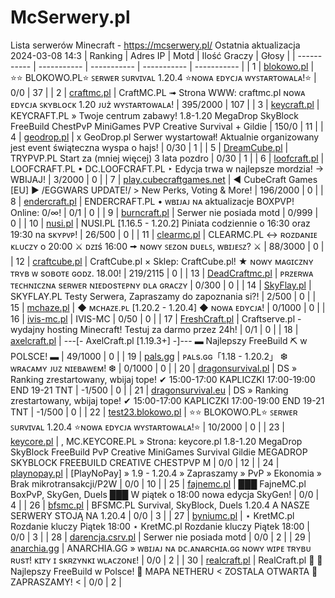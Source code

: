 
# McSerwery.pl
Lista serwerów Minecraft - https://mcserwery.pl/
Ostatnia aktualizacja 2024-03-08 14:3
| Ranking | Adres IP | Motd | Ilość Graczy | Głosy |
| ----------- | ----------- | ----------- | ----------- | ----------- |
| 1 | 	[blokowo.pl](https://mcserwery.pl/serwery/minecraft/98/) | ⭐⭐ BLOKOWO.PL⭐ ꜱᴇʀᴡᴇʀ ꜱᴜʀᴠɪᴠᴀʟ 1.20.4 ⭐ɴᴏᴡᴀ ᴇᴅʏᴄᴊᴀ ᴡʏꜱᴛᴀʀᴛᴏᴡᴀʟᴀ!⭐ | 0/0 | 37 |
| 2 | 	[craftmc.pl](https://mcserwery.pl/serwery/minecraft/87/) | CraftMC.PL ➟ Strona WWW: craftmc.pl ɴᴏᴡᴀ ᴇᴅʏᴄᴊᴀ ꜱᴋʏʙʟᴏᴄᴋ 1.20 ᴊᴜż ᴡʏꜱᴛᴀʀᴛᴏᴡᴀʟᴀ! | 395/2000 | 107 |
| 3 | 	[keycraft.pl](https://mcserwery.pl/serwery/minecraft/255/) | KEYCRAFT.PL » Twoje centrum zabawy! 1.8-1.20 MegaDrop  SkyBlock  FreeBuild  ChestPvP  MiniGames  PVP  Creative  Survival + Gildie | 150/0 | 11 |
| 4 | 	[geodrop.pl](https://mcserwery.pl/serwery/minecraft/217/) | x GeoDrop.pl Serwer wystartował! Aktualnie organizowany jest event świąteczna wyspa o hajs! | 0/30 | 1 |
| 5 | 	[DreamCube.pl](https://mcserwery.pl/serwery/minecraft/240/) | TRYPVP.PL Start za (mniej więcej) 3 lata pozdro | 0/30 | 1 |
| 6 | 	[loofcraft.pl](https://mcserwery.pl/serwery/minecraft/13/) | LOOFCRAFT.PL • DC.LOOFCRAFT.PL ‣ Edycja trwa w najlepsze mordzia! → WBIJAJ! | 3/2000 | 0 |
| 7 | 	[play.cubecraftgames.net](https://mcserwery.pl/serwery/minecraft/50/) | ◀ CubeCraft Games [EU] ▶  /EGGWARS UPDATE!/ > New Perks, Voting & More! | 196/2000 | 0 |
| 8 | 	[endercraft.pl](https://mcserwery.pl/serwery/minecraft/58/) | ENDERCRAFT.PL • ᴡʙɪᴊᴀᴊ ɴᴀ aktualizacje BOXPVP!  Online: 0/∞! | 0/1 | 0 |
| 9 | 	[burncraft.pl](https://mcserwery.pl/serwery/minecraft/96/) | Serwer nie posiada motd | 0/999 | 0 |
| 10 | 	[nusi.pl](https://mcserwery.pl/serwery/minecraft/109/) | NUSI.PL [1.16.5 - 1.20.2] Piniata codziennie o 16:30 oraz 19:30 na sᴋʏᴘᴠᴘ! | 26/500 | 0 |
| 11 | 	[clearmc.pl](https://mcserwery.pl/serwery/minecraft/194/) | CLEARMC.PL ↔ ʀᴏᴢᴅᴀɴɪᴇ ᴋʟᴜᴄᴢʏ o 20:00 ⚔ ᴅᴢɪś 16:00 🠚 ɴᴏᴡʏ ꜱᴇᴢᴏɴ ᴅᴜᴇʟꜱ, ᴡʙɪᴊᴇꜱᴢ? ⚔ | 88/3000 | 0 |
| 12 | 	[craftcube.pl](https://mcserwery.pl/serwery/minecraft/196/) | CraftCube.pl × Sklep: CraftCube.pl!  ★ ɴᴏᴡʏ ᴍᴀɢɪᴄᴢɴʏ ᴛʀʏʙ ᴡ sᴏʙᴏᴛᴇ ɢᴏᴅᴢ. 18.00! | 219/2115 | 0 |
| 13 | 	[DeadCraftmc.pl](https://mcserwery.pl/serwery/minecraft/204/) | ᴘʀᴢᴇʀᴡᴀ ᴛᴇᴄʜɴɪᴄᴢɴᴀ sᴇʀᴡᴇʀ ɴɪᴇᴅᴏsᴛᴇᴘɴʏ ᴅʟᴀ ɢʀᴀᴄᴢʏ | 0/300 | 0 |
| 14 | 	[SkyFlay.pl](https://mcserwery.pl/serwery/minecraft/212/) | SKYFLAY.PL Testy Serwera, Zapraszamy do zapoznania si?! | 2/500 | 0 |
| 15 | 	[mchaze.pl](https://mcserwery.pl/serwery/minecraft/214/) | ◆ ᴍᴄʜᴀᴢᴇ.ᴘʟ  [1.20.2 - 1.20.4] ◆ ɴᴏᴡᴀ ᴇᴅʏᴄᴊᴀ! | 0/1000 | 0 |
| 16 | 	[ivis-mc.pl](https://mcserwery.pl/serwery/minecraft/215/) | IVIS-MC | 0/50 | 0 |
| 17 | 	[FreshCraft.pl](https://mcserwery.pl/serwery/minecraft/222/) | Craftserve.pl - wydajny hosting Minecraft! Testuj za darmo przez 24h! | 0/1 | 0 |
| 18 | 	[axelcraft.pl](https://mcserwery.pl/serwery/minecraft/223/) | ---[- AxelCraft.pl [1.19.3+] -]--- ▬ Najlepszy FreeBuild ⛏ w POLSCE! ▬ | 49/1000 | 0 |
| 19 | 	[pals.gg](https://mcserwery.pl/serwery/minecraft/241/) | ᴘᴀʟs.ɢɢ「1.18 - 1.20.2」 ❆ ᴡʀᴀᴄᴀᴍʏ ᴊᴜᴢ ɴɪᴇʙᴀᴡᴇᴍ! ❆ | 0/1000 | 0 |
| 20 | 	[dragonsurvival.pl](https://mcserwery.pl/serwery/minecraft/244/) |  DS » Ranking zrestartowany, wbijaj tope! ✔ 15:00-17:00 KAPLICZKI 17:00-19:00 END 19-21 TNT | -1/500 | 0 |
| 21 | 	[dragonsurvival.eu](https://mcserwery.pl/serwery/minecraft/245/) |  DS » Ranking zrestartowany, wbijaj tope! ✔ 15:00-17:00 KAPLICZKI 17:00-19:00 END 19-21 TNT | -1/500 | 0 |
| 22 | 	[test23.blokowo.pl](https://mcserwery.pl/serwery/minecraft/254/) | ⭐⭐ BLOKOWO.PL⭐ ꜱᴇʀᴡᴇʀ ꜱᴜʀᴠɪᴠᴀʟ 1.20.4 ⭐ɴᴏᴡᴀ ᴇᴅʏᴄᴊᴀ ᴡʏꜱᴛᴀʀᴛᴏᴡᴀʟᴀ!⭐ | 10/2000 | 0 |
| 23 | 	[keycore.pl](https://mcserwery.pl/serwery/minecraft/252/) | , MC.KEYCORE.PL » Strona: keycore.pl 1.8-1.20 MegaDrop SkyBlock FreeBuild PvP Creative MiniGames Survival Gildie MEGADROP SKYBLOCK FREEBUILD CREATIVE CHESTPVP M | 0/0 | 12 |
| 24 | 	[playnopay.pl](https://mcserwery.pl/serwery/minecraft/257/) | [PlayNoPay] » 1.9 - 1.20.4 » Zapraszamy » PvP » Ekonomia » Brak mikrotransakcji/P2W | 0/0 | 10 |
| 25 | 	[fajnemc.pl](https://mcserwery.pl/serwery/minecraft/100/) | ███ FajneMC.pl  BoxPvP, SkyGen, Duels ███ W piątek o 18:00 nowa edycja SkyGen! | 0/0 | 4 |
| 26 | 	[bfsmc.pl](https://mcserwery.pl/serwery/minecraft/2/) | BFSMC.PL  Survival, SkyBlock, Duels  1.20.4 A NASZE SERWERY STOJĄ NA 1.20.4 | 0/0 | 3 |
| 27 | 	[byniumc.pl](https://mcserwery.pl/serwery/minecraft/157/) | ⋆ KretMC.pl  Rozdanie kluczy Piątek 18:00 ⋆ KretMC.pl  Rozdanie kluczy Piątek 18:00 | 0/0 | 3 |
| 28 | 	[darencja.csrv.pl](https://mcserwery.pl/serwery/minecraft/9/) | Serwer nie posiada motd | 0/0 | 2 |
| 29 | 	[anarchia.gg](https://mcserwery.pl/serwery/minecraft/14/) | ANARCHIA.GG » ᴡʙɪᴊᴀᴊ ɴᴀ ᴅᴄ.ᴀɴᴀʀᴄʜɪᴀ.ɢɢ ɴᴏᴡʏ ᴡɪᴘᴇ ᴛʀʏʙᴜ ʀᴜѕᴛ! ᴋɪᴛʏ ɪ ѕᴋʀᴢʏɴᴋɪ ᴡʟᴀᴄᴢᴏɴᴇ! | 0/0 | 2 |
| 30 | 	[realcraft.pl](https://mcserwery.pl/serwery/minecraft/63/) | RealCraft.pl   Najlepszy FreeBuild w Polsce!  MAPA NETHERU < ZOSTALA OTWARTA  ZAPRASZAMY! < | 0/0 | 2 |
